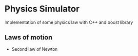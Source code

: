 # Physics Simulator

Implementation of some physics law with C++ and boost library

## Laws of motion

- Second law of Newton
